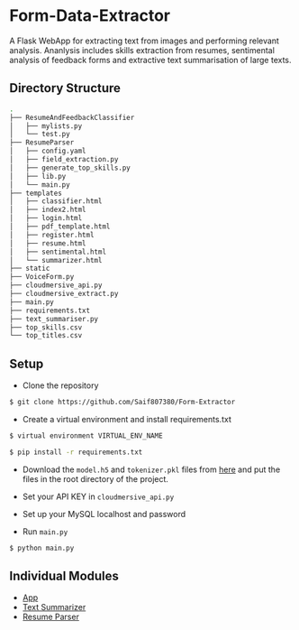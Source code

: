 # Form-Data-Extractor

A Flask WebApp for extracting text from images and performing relevant analysis. Ananlysis includes skills extraction from resumes, sentimental analysis of feedback forms and extractive text summarisation of large texts.

## Directory Structure
```bash
.
├── ResumeAndFeedbackClassifier
│   ├── mylists.py
│   └── test.py
├── ResumeParser
│   ├── config.yaml
│   ├── field_extraction.py
│   ├── generate_top_skills.py
│   ├── lib.py
│   └── main.py
├── templates
│   ├── classifier.html
│   ├── index2.html
│   ├── login.html
│   ├── pdf_template.html
│   ├── register.html
│   ├── resume.html
│   ├── sentimental.html
│   └── summarizer.html
├── static
├── VoiceForm.py
├── cloudmersive_api.py
├── cloudmersive_extract.py
├── main.py
├── requirements.txt
├── text_summariser.py
├── top_skills.csv
└── top_titles.csv
```






## Setup
* Clone the repository
```bash
$ git clone https://github.com/Saif807380/Form-Extractor
```
* Create a virtual environment and install requirements.txt
```bash
$ virtual environment VIRTUAL_ENV_NAME

$ pip install -r requirements.txt
```
* Download the `model.h5` and `tokenizer.pkl` files from [here](https://drive.google.com/open?id=1yGvxBxezg145-QzZVb5LSy6KjHVnWRjI) and put the files in the root directory of the project.

* Set your API KEY in `cloudmersive_api.py`

* Set up your MySQL localhost and password

* Run `main.py`
```bash
$ python main.py
```
## Individual Modules
* [App](https://github.com/Saif807380/Form-Extractor-App)
* [Text Summarizer](https://github.com/Saif807380/Text-Summariser)
* [Resume Parser](https://github.com/Saif807380/Resume-Parser)

